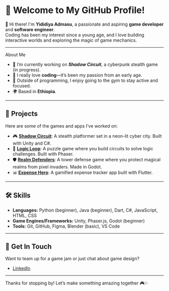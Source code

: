 # 💾 Welcome to My GitHub Profile!

👋 Hi there! I'm **Yididiya Admasu**, a passionate and aspiring **game developer** and **software engineer**.  
Coding has been my interest since a young age, and I love building interactive worlds and exploring the magic of game mechanics.

---

About Me

* 🔭 I’m currently working on ***Shadow Circuit***, a cyberpunk stealth game (in progress).
* 🌱 I really love **coding**—it’s been my passion from an early age.
* 💪 Outside of programming, I enjoy going to the gym to stay active and focused.
* 🌍 Based in **Ethiopia**.

---

## 🚀 Projects

Here are some of the games and apps I’ve worked on:

* 🎮 [**Shadow Circuit**](#): A stealth platformer set in a neon-lit cyber city. Built with Unity and C#.
* 🧩 [**Logic Loop**](#): A puzzle game where you build circuits to solve logic challenges. Built with Phaser.
* 🛡️ [**Realm Defenders**](#): A tower defense game where you protect magical realms from pixel invaders. Made in Godot.
* 📊 [**Expense Hero**](#): A gamified expense tracker app built with Flutter.

---

## 🛠️ Skills

* **Languages:** Python (beginner), Java (beginner), Dart, C#, JavaScript, HTML, CSS
* **Game Engines/Frameworks:** Unity, Phaser.js, Godot (beginner)
* **Tools:** Git, GitHub, Figma, Blender (basic), VS Code

---

## 🤝 Get In Touch

Want to team up for a game jam or just chat about game design?

* [LinkedIn](https://www.linkedin.com/in/yididiya-admasu-27199b305/)

---

Thanks for stopping by! Let’s make something amazing together 🎮✨
